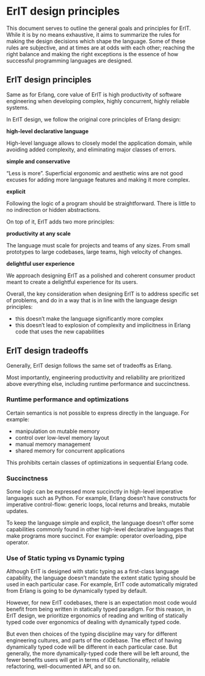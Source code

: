 # ErlT design principles

This document serves to outline the general goals and principles for ErlT. While it is by no means exhaustive, it aims to summarize the rules for making the design decisions which shape the language. Some of these rules are subjective, and at times are at odds with each other; reaching the right balance and making the right exceptions is the essence of how successful programming languages are designed.

## ErlT design principles

Same as for Erlang, core value of ErlT is high productivity of software engineering when developing complex, highly concurrent, highly reliable systems.

In ErlT design, we follow the original core principles of Erlang design:

**high-level declarative language**

High-level language allows to closely model the application domain, while avoiding added complexity, and eliminating major classes of errors.

**simple and conservative**

“Less is more”. Superficial ergonomic and aesthetic wins are not good excuses for adding more language features and making it more complex.

**explicit**

Following the logic of a program should be straightforward. There is little to no indirection or hidden abstractions.


On top of it, ErlT adds two more principles:

**productivity at any scale**

The language must scale for projects and teams of any sizes. From small prototypes to large codebases, large teams, high velocity of changes.

**delightful user experience**

We approach designing ErlT as a polished and coherent consumer product meant to create a delightful experience for its users.

Overall, the key consideration when designing ErlT is to address specific set of problems, and do in a way that is in line with the language design principles:

* this doesn’t make the language significantly more complex
* this doesn’t lead to explosion of complexity and implicitness in Erlang code that uses the new capabilities

## ErlT design tradeoffs

Generally, ErlT design follows the same set of tradeoffs as Erlang.

Most importantly, engineering productivity and reliability are prioritized above everything else, including runtime performance and succinctness.

### Runtime performance and optimizations

Certain semantics is not possible to express directly in the language. For example:

* manipulation on mutable memory
* control over low-level memory layout
* manual memory management
* shared memory for concurrent applications


This prohibits certain classes of optimizations in sequential Erlang code.

### Succinctness

Some logic can be expressed more succinctly in high-level imperative languages such as Python. For example, Erlang doesn’t have constructs for imperative control-flow: generic loops, local returns and breaks, mutable updates.

To keep the language simple and explicit, the language doesn’t offer some capabilities commonly found in other high-level declarative languages that make programs more succinct. For example: operator overloading, pipe operator.

### Use of Static typing vs Dynamic typing

Although ErlT is designed with static typing as a first-class language capability, the language doesn’t mandate the extent static typing should be used in each particular case. For example, ErlT code automatically migrated from Erlang is going to be dynamically typed by default.

However, for new ErlT codebases, there is an expectation most code would benefit from being written in statically typed paradigm. For this reason, in ErlT design, we prioritize ergonomics of reading and writing of statically typed code over ergonomics of dealing with dynamically typed code.

But even then choices of the typing discipline may vary for different engineering cultures, and parts of the codebase. The effect of having dynamically typed code will be different in each particular case. But generally, the more dynamically-typed code there will be left around, the fewer benefits users will get in terms of IDE functionality, reliable refactoring, well-documented API, and so on.
